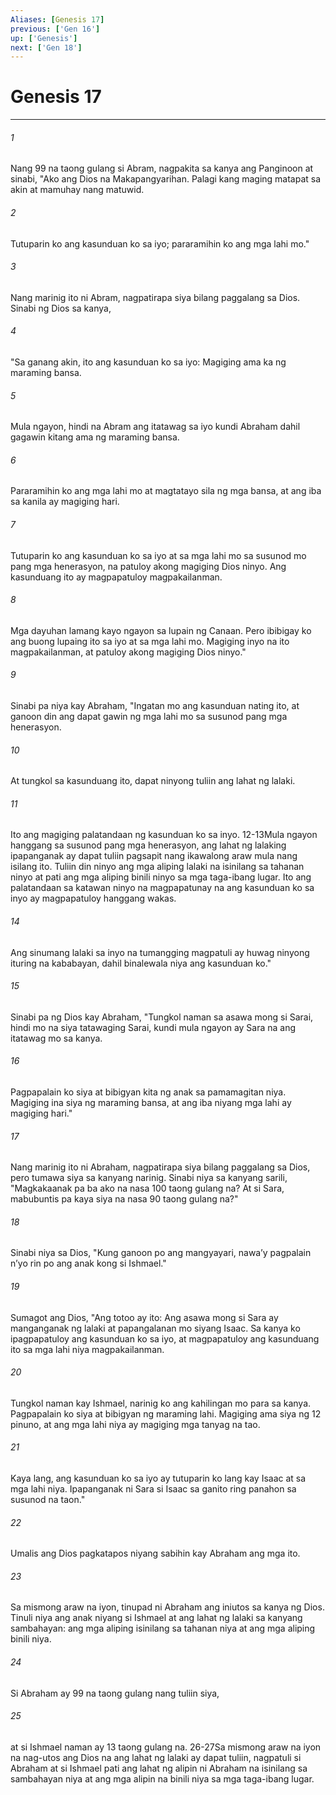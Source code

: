 ```yaml
---
Aliases: [Genesis 17]
previous: ['Gen 16']
up: ['Genesis']
next: ['Gen 18']
---
```

# Genesis 17

***






















###### 1 










Nang 99 na taong gulang si Abram, nagpakita sa kanya ang Panginoon at sinabi, "Ako ang Dios na Makapangyarihan. Palagi kang maging matapat sa akin at mamuhay nang matuwid. 





















###### 2 










Tutuparin ko ang kasunduan ko sa iyo; pararamihin ko ang mga lahi mo." 





















###### 3 










Nang marinig ito ni Abram, nagpatirapa siya bilang paggalang sa Dios. Sinabi ng Dios sa kanya, 





















###### 4 










"Sa ganang akin, ito ang kasunduan ko sa iyo: Magiging ama ka ng maraming bansa. 





















###### 5 










Mula ngayon, hindi na Abram ang itatawag sa iyo kundi Abraham dahil gagawin kitang ama ng maraming bansa. 





















###### 6 










Pararamihin ko ang mga lahi mo at magtatayo sila ng mga bansa, at ang iba sa kanila ay magiging hari. 





















###### 7 










Tutuparin ko ang kasunduan ko sa iyo at sa mga lahi mo sa susunod mo pang mga henerasyon, na patuloy akong magiging Dios ninyo. Ang kasunduang ito ay magpapatuloy magpakailanman. 





















###### 8 










Mga dayuhan lamang kayo ngayon sa lupain ng Canaan. Pero ibibigay ko ang buong lupaing ito sa iyo at sa mga lahi mo. Magiging inyo na ito magpakailanman, at patuloy akong magiging Dios ninyo." 





















###### 9 










Sinabi pa niya kay Abraham, "Ingatan mo ang kasunduan nating ito, at ganoon din ang dapat gawin ng mga lahi mo sa susunod pang mga henerasyon. 





















###### 10 










At tungkol sa kasunduang ito, dapat ninyong tuliin ang lahat ng lalaki. 





















###### 11 










Ito ang magiging palatandaan ng kasunduan ko sa inyo. 12-13Mula ngayon hanggang sa susunod pang mga henerasyon, ang lahat ng lalaking ipapanganak ay dapat tuliin pagsapit nang ikawalong araw mula nang isilang ito. Tuliin din ninyo ang mga aliping lalaki na isinilang sa tahanan ninyo at pati ang mga aliping binili ninyo sa mga taga-ibang lugar. Ito ang palatandaan sa katawan ninyo na magpapatunay na ang kasunduan ko sa inyo ay magpapatuloy hanggang wakas. 





















###### 14 










Ang sinumang lalaki sa inyo na tumangging magpatuli ay huwag ninyong ituring na kababayan, dahil binalewala niya ang kasunduan ko." 





















###### 15 










Sinabi pa ng Dios kay Abraham, "Tungkol naman sa asawa mong si Sarai, hindi mo na siya tatawaging Sarai, kundi mula ngayon ay Sara na ang itatawag mo sa kanya. 





















###### 16 










Pagpapalain ko siya at bibigyan kita ng anak sa pamamagitan niya. Magiging ina siya ng maraming bansa, at ang iba niyang mga lahi ay magiging hari." 





















###### 17 










Nang marinig ito ni Abraham, nagpatirapa siya bilang paggalang sa Dios, pero tumawa siya sa kanyang narinig. Sinabi niya sa kanyang sarili, "Magkakaanak pa ba ako na nasa 100 taong gulang na? At si Sara, mabubuntis pa kaya siya na nasa 90 taong gulang na?" 





















###### 18 










Sinabi niya sa Dios, "Kung ganoon po ang mangyayari, nawaʼy pagpalain nʼyo rin po ang anak kong si Ishmael." 





















###### 19 










Sumagot ang Dios, "Ang totoo ay ito: Ang asawa mong si Sara ay manganganak ng lalaki at papangalanan mo siyang Isaac. Sa kanya ko ipagpapatuloy ang kasunduan ko sa iyo, at magpapatuloy ang kasunduang ito sa mga lahi niya magpakailanman. 





















###### 20 










Tungkol naman kay Ishmael, narinig ko ang kahilingan mo para sa kanya. Pagpapalain ko siya at bibigyan ng maraming lahi. Magiging ama siya ng 12 pinuno, at ang mga lahi niya ay magiging mga tanyag na tao. 





















###### 21 










Kaya lang, ang kasunduan ko sa iyo ay tutuparin ko lang kay Isaac at sa mga lahi niya. Ipapanganak ni Sara si Isaac sa ganito ring panahon sa susunod na taon." 





















###### 22 










Umalis ang Dios pagkatapos niyang sabihin kay Abraham ang mga ito. 





















###### 23 










Sa mismong araw na iyon, tinupad ni Abraham ang iniutos sa kanya ng Dios. Tinuli niya ang anak niyang si Ishmael at ang lahat ng lalaki sa kanyang sambahayan: ang mga aliping isinilang sa tahanan niya at ang mga aliping binili niya. 





















###### 24 










Si Abraham ay 99 na taong gulang nang tuliin siya, 





















###### 25 










at si Ishmael naman ay 13 taong gulang na. 26-27Sa mismong araw na iyon na nag-utos ang Dios na ang lahat ng lalaki ay dapat tuliin, nagpatuli si Abraham at si Ishmael pati ang lahat ng alipin ni Abraham na isinilang sa sambahayan niya at ang mga alipin na binili niya sa mga taga-ibang lugar.

